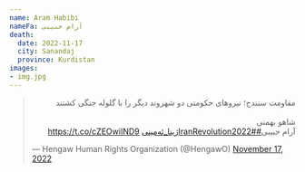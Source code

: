 ```yaml
---
name: Aram Habibi
nameFa: آرام حبیبی
death:
  date: 2022-11-17
  city: Sanandaj
  province: Kurdistan
images:
- img.jpg
---
```



<blockquote class="twitter-tweet"><p lang="fa" dir="rtl">مقاومت سنندج؛ نیروهای حکومتی دو شهروند دیگر را با گلولە جنگی کشتند<br><br>شاهو بهمنی <br> آرام حبیبی<a href="https://twitter.com/hashtag/IranRevolution2022?src=hash&amp;ref_src=twsrc%5Etfw">#IranRevolution2022</a><a href="https://twitter.com/hashtag/%DA%98%DB%8C%D9%86%D8%A7_%D8%A6%DB%95%D9%85%DB%8C%D9%86%DB%8C?src=hash&amp;ref_src=twsrc%5Etfw">#ژینا_ئەمینی</a> <a href="https://t.co/cZEOwiIND9">https://t.co/cZEOwiIND9</a></p>&mdash; Hengaw Human Rights Organization (@HengawO) <a href="https://twitter.com/HengawO/status/1593322152283062273?ref_src=twsrc%5Etfw">November 17, 2022</a></blockquote> <script async src="https://platform.twitter.com/widgets.js" charset="utf-8"></script>